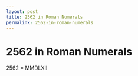 ```yaml
---
layout: post
title: 2562 in Roman Numerals
permalink: 2562-in-roman-numerals
---
```


# 2562 in Roman Numerals

2562 = MMDLXII
